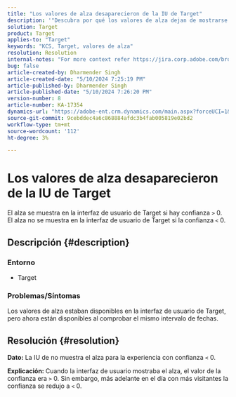 ```yaml
---
title: "Los valores de alza desaparecieron de la IU de Target"
description: '"Descubra por qué los valores de alza dejan de mostrarse en la IU de Target".'
solution: Target
product: Target
applies-to: "Target"
keywords: "KCS, Target, valores de alza"
resolution: Resolution
internal-notes: "For more context refer https://jira.corp.adobe.com/browse/TGT-41844"
bug: false
article-created-by: Dharmender Singh
article-created-date: "5/10/2024 7:25:19 PM"
article-published-by: Dharmender Singh
article-published-date: "5/10/2024 7:26:20 PM"
version-number: 8
article-number: KA-17354
dynamics-url: "https://adobe-ent.crm.dynamics.com/main.aspx?forceUCI=1&pagetype=entityrecord&etn=knowledgearticle&id=a798db06-030f-ef11-9f8a-6045bd006b25"
source-git-commit: 9cebddec4a6c868884afdc3b4fab005819e02bd2
workflow-type: tm+mt
source-wordcount: '112'
ht-degree: 3%

---
```


# Los valores de alza desaparecieron de la IU de Target


El alza se muestra en la interfaz de usuario de Target si hay confianza `>`  0. El alza no se muestra en la interfaz de usuario de Target si la confianza `<`  0.

## Descripción {#description}


### <b>Entorno</b>

- Target


### <b>Problemas/Síntomas</b>

Los valores de alza estaban disponibles en la interfaz de usuario de Target, pero ahora están disponibles al comprobar el mismo intervalo de fechas.


## Resolución {#resolution}


<b>Dato:</b> La IU de no muestra el alza para la experiencia con confianza `<`  0.

<b>Explicación: </b>Cuando la interfaz de usuario mostraba el alza, el valor de la confianza era `>`  0. Sin embargo, más adelante en el día con más visitantes la confianza se redujo a `<`  0.
